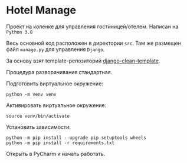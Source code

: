 # Hotel Manage

Проект на коленке для управления гостиницей/отелем. Написан на `Python 3.8` 

Весь основной код расположен в директории `src`. Там же размещен файл `manage.py` для управления `Django`.

За основу взят template-репозиторий [django-clean-template](https://github.com/jtprog/django-clean-template).

Процедура разворачивания стандартная.

Подготовить виртуальное окружение:
```shell script
python -m venv venv
``` 

Активировать виртуальное окружение:
```shell script
source venv/bin/activate
```

Установить зависимости:
```shell script
python -m pip install --upgrade pip setuptools wheels
python -m pip install -r requirements.txt
```

Открыть в PyCharm и начать работать.